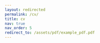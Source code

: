 ```yaml
---
layout: redirected
permalink: /cv/
title: cv
nav: true
nav_order: 5
redirect_to: /assets/pdf/example_pdf.pdf
---
```

